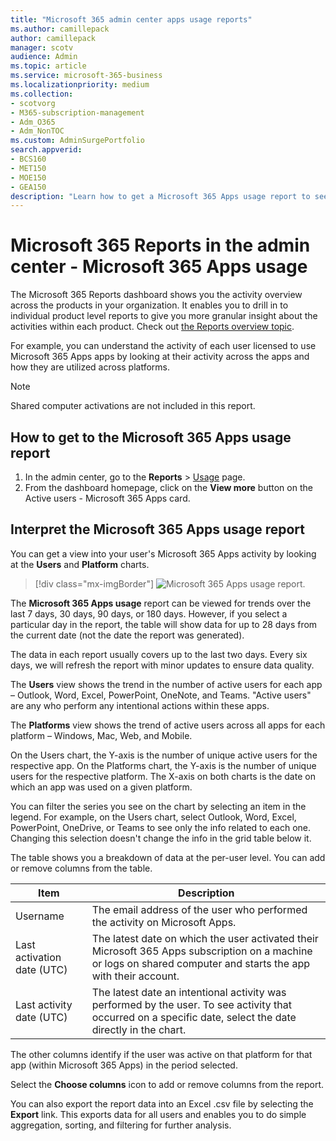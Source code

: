 ```yaml
---
title: "Microsoft 365 admin center apps usage reports"
ms.author: camillepack
author: camillepack
manager: scotv
audience: Admin
ms.topic: article
ms.service: microsoft-365-business
ms.localizationpriority: medium
ms.collection:
- scotvorg
- M365-subscription-management
- Adm_O365
- Adm_NonTOC
ms.custom: AdminSurgePortfolio
search.appverid:
- BCS160
- MET150
- MOE150
- GEA150
description: "Learn how to get a Microsoft 365 Apps usage report to see licensed user activity across the apps and how the apps are utilized across platforms."
---
```


# Microsoft 365 Reports in the admin center - Microsoft 365 Apps usage

The Microsoft 365 Reports dashboard shows you the activity overview across the products in your organization. It enables you to drill in to individual product level reports to give you more granular insight about the activities within each product. Check out [the Reports overview topic](activity-reports.md).

For example, you can understand the activity of each user licensed to use Microsoft 365 Apps apps by looking at their activity across the apps and how they are utilized across platforms.

> [!NOTE]
> Shared computer activations are not included in this report.

## How to get to the Microsoft 365 Apps usage report

1. In the admin center, go to the **Reports** \> <a href="https://go.microsoft.com/fwlink/p/?linkid=2074756" target="_blank">Usage</a> page. 
2. From the dashboard homepage, click on the **View more** button on the Active users - Microsoft 365 Apps card.

## Interpret the Microsoft 365 Apps usage report

You can get a view into your user's Microsoft 365 Apps activity by looking at the **Users** and **Platform** charts.

> [!div class="mx-imgBorder"]
> ![Microsoft 365 Apps usage report.](../../media/0bcf67e6-a6e4-4109-a215-369f9f20ad84.png)

The **Microsoft 365 Apps usage** report can be viewed for trends over the last 7 days, 30 days, 90 days, or 180 days. However, if you select a particular day in the report, the table will show data for up to 28 days from the current date (not the date the report was generated).

The data in each report usually covers up to the last two days. Every six days, we will refresh the report with minor updates to ensure data quality.

The **Users** view shows the trend in the number of active users for each app – Outlook, Word, Excel, PowerPoint, OneNote, and Teams. "Active users" are any who perform any intentional actions within these apps.

The **Platforms** view shows the trend of active users across all apps for each platform – Windows, Mac, Web, and Mobile.

On the Users chart, the Y-axis is the number of unique active users for the respective app. On the Platforms chart, the Y-axis is the number of unique users for the respective platform. The X-axis on both charts is the date on which an app was used on a given platform.

You can filter the series you see on the chart by selecting an item in the legend. For example, on the Users chart, select Outlook, Word, Excel, PowerPoint, OneDrive, or Teams to see only the info related to each one. Changing this selection doesn't change the info in the grid table below it.

The table shows you a breakdown of data at the per-user level. You can add or remove columns from the table.


|Item|Description|
|---|---|
|Username|The email address of the user who performed the activity on Microsoft Apps.|
|Last activation date (UTC)|The latest date on which the user activated their Microsoft 365 Apps subscription on a machine or logs on shared computer and starts the app with their account.|
|Last activity date (UTC)|The latest date an intentional activity was performed by the user. To see activity that occurred on a specific date, select the date directly in the chart.|


The other columns identify if the user was active on that platform for that app (within Microsoft 365 Apps) in the period selected.

Select the **Choose columns** icon to add or remove columns from the report.

You can also export the report data into an Excel .csv file by selecting the **Export** link. This exports data for all users and enables you to do simple aggregation, sorting, and filtering for further analysis. 